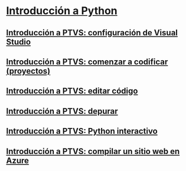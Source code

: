 # [Introducción a Python](getting-started-with-python.md)
## [Introducción a PTVS: configuración de Visual Studio](getting-started-with-ptvs-setting-up-visual-studio.md)
## [Introducción a PTVS: comenzar a codificar (proyectos)](getting-started-with-ptvs-start-coding-projects.md)
## [Introducción a PTVS: editar código](getting-started-with-ptvs-editing-code.md)
## [Introducción a PTVS: depurar](getting-started-with-ptvs-debugging.md)
## [Introducción a PTVS: Python interactivo](getting-started-with-ptvs-interactive-python.md)
## [Introducción a PTVS: compilar un sitio web en Azure](getting-started-with-ptvs-building-a-website-in-azure.md)
